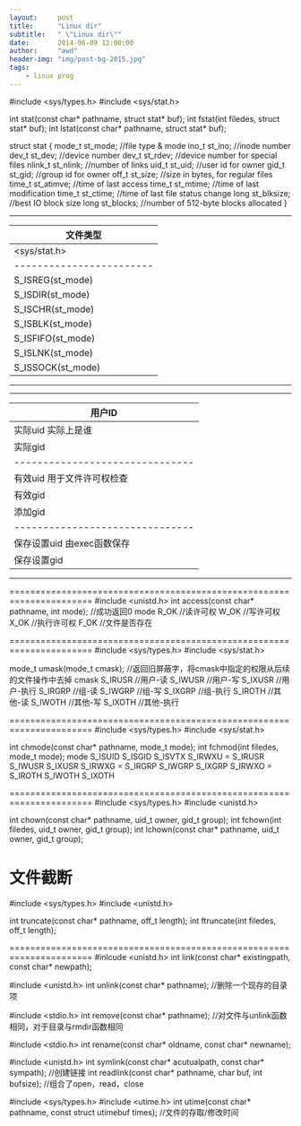 ```yaml
---
layout:     post
title:      "Linux dir"
subtitle:   " \"Linux dir\""
date:       2014-06-09 12:00:00
author:     "awd"
header-img: "img/post-bg-2015.jpg"
tags:
    - linux prog
---
```

#include <sys/types.h>
#include <sys/stat.h>

int stat(const char* pathname, struct stat* buf);
int fstat(int filedes, struct stat* buf);
int lstat(const char* pathname, struct stat* buf);


struct stat {
	mode_t 	st_mode;	//file type & mode
	ino_t	st_ino;		//inode number
	dev_t	st_dev;		//device number
	dev_t	st_rdev;	//device number for special files
	nlink_t	st_nlink;	//number of links
	uid_t	st_uid;		//user id for owner
	gid_t	st_gid;		//group id for owner
	off_t	st_size;	//size in bytes, for regular files
	time_t	st_atimve;	//time of last access
	time_t 	st_mtime;	//time of last modification
	time_t	st_ctime;	//time of last file status change
	long	st_blksize;	//best IO block size
	long	st_blocks;	//number of 512-byte blocks allocated
}

------------------------
文件类型				|
------------------------|
<sys/stat.h>			|
------------------------|
S_ISREG(st_mode)		|
S_ISDIR(st_mode)		|
S_ISCHR(st_mode)		|
S_ISBLK(st_mode)		|
S_ISFIFO(st_mode)		|
S_ISLNK(st_mode)		|
S_ISSOCK(st_mode)		|	
------------------------

--------------------------------	
用户ID							|
-------------------------------	|
实际uid		实际上是谁			|
实际gid							|
-------------------------------	|
有效uid		用于文件许可权检查	|
有效gid							|
添加gid							|
-------------------------------	|
保存设置uid	由exec函数保存		|
保存设置gid						|
--------------------------------




======================================================================
#include <unistd.h>
int access(const char* pathname, int mode);	//成功返回0
	mode
	R_OK	//读许可权
	W_OK	//写许可权
	X_OK	//执行许可权
	F_OK	//文件是否存在





======================================================================
#include <sys/types.h>
#include <sys/stat.h>

mode_t umask(mode_t cmask);	//返回旧屏蔽字，将cmask中指定的权限从后续的文件操作中去掉
	cmask
	S_IRUSR		//用户-读
	S_IWUSR		//用户-写
	S_IXUSR		//用户-执行
	S_IRGRP		//组-读
	S_IWGRP		//组-写
	S_IXGRP		//组-执行
	S_IROTH		//其他-读
	S_IWOTH		//其他-写
	S_IXOTH		//其他-执行


======================================================================
#include <sys/types.h>
#include <sys/stat.h>

int chmode(const char* pathname, mode_t mode);
int fchmod(int filedes, mode_t mode);
	mode
	S_ISUID
	S_ISGID
	S_ISVTX
	S_IRWXU	= S_IRUSR S_IWUSR S_IXUSR
	S_IRWXG = S_IRGRP S_IWGRP S_IXGRP
	S_IRWXO = S_IROTH S_IWOTH S_IXOTH


======================================================================
#include <sys/types.h>
#include <unistd.h>

int chown(const char* pathname, uid_t owner, gid_t group);
int fchown(int filedes, uid_t owner, gid_t group);
int lchown(const char* pathname, uid_t owner, gid_t group);

文件截断
======================================================================
#include <sys/types.h>
#include <unistd.h>

int truncate(const char* pathname, off_t length);
int ftruncate(int filedes, off_t length);




======================================================================
#inlcude <unistd.h>
int link(const char* existingpath, const char* newpath);

#include <unistd.h>
int unlink(const char* pathname);		//删除一个现存的目录项

#include <stdio.h>
int remove(const char* pathname);		//对文件与unlink函数相同，对于目录与rmdir函数相同

#include <stdio.h>
int rename(const char* oldname, const char* newname);



#include <unistd.h>
int symlink(const char* acutualpath, const char* sympath);	//创建链接
int readlink(const char* pathname, char buf, int bufsize);	//组合了open，read，close



#include <sys/types.h>
#include <utime.h>
int utime(const char* pathname, const struct utimebuf times);	//文件的存取/修改时间



